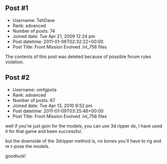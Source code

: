 ## Post #1
- Username: TehDave
- Rank: advanced
- Number of posts: 74
- Joined date: Tue Apr 21, 2009 12:24 pm
- Post datetime: 2011-01-06T02:32:22+00:00
- Post Title: Front Mission Evolved .lvl_756 files

The contents of this post was deleted because of possible forum rules violation.
## Post #2
- Username: omfgpota
- Rank: advanced
- Number of posts: 67
- Joined date: Tue Apr 13, 2010 9:52 pm
- Post datetime: 2011-01-09T03:25:46+00:00
- Post Title: Front Mission Evolved .lvl_756 files

well if you're just goin for the models, you can use 3d ripper dx, I have used it for that game and been successful. 

but the downside of the 3dripper method is, no bones  you'll have to rig and re t-pose the models.

goodluck!

